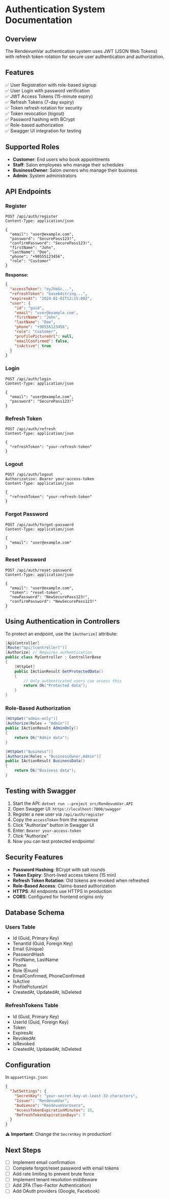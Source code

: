 # Authentication System Documentation

## Overview

The RendevumVar authentication system uses JWT (JSON Web Tokens) with refresh token rotation for secure user authentication and authorization.

## Features

✅ User Registration with role-based signup  
✅ User Login with password verification  
✅ JWT Access Tokens (15-minute expiry)  
✅ Refresh Tokens (7-day expiry)  
✅ Token refresh rotation for security  
✅ Token revocation (logout)  
✅ Password hashing with BCrypt  
✅ Role-based authorization  
✅ Swagger UI integration for testing  

## Supported Roles

- **Customer**: End users who book appointments
- **Staff**: Salon employees who manage their schedules
- **BusinessOwner**: Salon owners who manage their business
- **Admin**: System administrators

## API Endpoints

### Register
```http
POST /api/auth/register
Content-Type: application/json

{
  "email": "user@example.com",
  "password": "SecurePass123!",
  "confirmPassword": "SecurePass123!",
  "firstName": "John",
  "lastName": "Doe",
  "phone": "+90555123456",
  "role": "Customer"
}
```

**Response:**
```json
{
  "accessToken": "eyJhbGc...",
  "refreshToken": "base64string...",
  "expiresAt": "2024-01-01T12:15:00Z",
  "user": {
    "id": "guid",
    "email": "user@example.com",
    "firstName": "John",
    "lastName": "Doe",
    "phone": "+90555123456",
    "role": "Customer",
    "profilePictureUrl": null,
    "emailConfirmed": false,
    "isActive": true
  }
}
```

### Login
```http
POST /api/auth/login
Content-Type: application/json

{
  "email": "user@example.com",
  "password": "SecurePass123!"
}
```

### Refresh Token
```http
POST /api/auth/refresh
Content-Type: application/json

{
  "refreshToken": "your-refresh-token"
}
```

### Logout
```http
POST /api/auth/logout
Authorization: Bearer your-access-token
Content-Type: application/json

{
  "refreshToken": "your-refresh-token"
}
```

### Forgot Password
```http
POST /api/auth/forgot-password
Content-Type: application/json

{
  "email": "user@example.com"
}
```

### Reset Password
```http
POST /api/auth/reset-password
Content-Type: application/json

{
  "email": "user@example.com",
  "token": "reset-token",
  "newPassword": "NewSecurePass123!",
  "confirmPassword": "NewSecurePass123!"
}
```

## Using Authentication in Controllers

To protect an endpoint, use the `[Authorize]` attribute:

```csharp
[ApiController]
[Route("api/[controller]")]
[Authorize] // Requires authentication
public class MyController : ControllerBase
{
    [HttpGet]
    public IActionResult GetProtectedData()
    {
        // Only authenticated users can access this
        return Ok("Protected data");
    }
}
```

### Role-Based Authorization

```csharp
[HttpGet("admin-only")]
[Authorize(Roles = "Admin")]
public IActionResult AdminOnly()
{
    return Ok("Admin data");
}

[HttpGet("business")]
[Authorize(Roles = "BusinessOwner,Admin")]
public IActionResult BusinessData()
{
    return Ok("Business data");
}
```

## Testing with Swagger

1. Start the API: `dotnet run --project src/RendevumVar.API`
2. Open Swagger UI: `https://localhost:7000/swagger`
3. Register a new user via `/api/auth/register`
4. Copy the `accessToken` from the response
5. Click "Authorize" button in Swagger UI
6. Enter: `Bearer your-access-token`
7. Click "Authorize"
8. Now you can test protected endpoints!

## Security Features

- **Password Hashing**: BCrypt with salt rounds
- **Token Expiry**: Short-lived access tokens (15 min)
- **Refresh Token Rotation**: Old tokens are revoked when refreshed
- **Role-Based Access**: Claims-based authorization
- **HTTPS**: All endpoints use HTTPS in production
- **CORS**: Configured for frontend origins only

## Database Schema

### Users Table
- Id (Guid, Primary Key)
- TenantId (Guid, Foreign Key)
- Email (Unique)
- PasswordHash
- FirstName, LastName
- Phone
- Role (Enum)
- EmailConfirmed, PhoneConfirmed
- IsActive
- ProfilePictureUrl
- CreatedAt, UpdatedAt, IsDeleted

### RefreshTokens Table
- Id (Guid, Primary Key)
- UserId (Guid, Foreign Key)
- Token
- ExpiresAt
- RevokedAt
- IsRevoked
- CreatedAt, UpdatedAt, IsDeleted

## Configuration

In `appsettings.json`:

```json
{
  "JwtSettings": {
    "SecretKey": "your-secret-key-at-least-32-characters",
    "Issuer": "RendevumVar",
    "Audience": "RendevumVarUsers",
    "AccessTokenExpirationMinutes": 15,
    "RefreshTokenExpirationDays": 7
  }
}
```

⚠️ **Important**: Change the `SecretKey` in production!

## Next Steps

- [ ] Implement email confirmation
- [ ] Complete forgot/reset password with email tokens
- [ ] Add rate limiting to prevent brute force
- [ ] Implement tenant resolution middleware
- [ ] Add 2FA (Two-Factor Authentication)
- [ ] Add OAuth providers (Google, Facebook)
